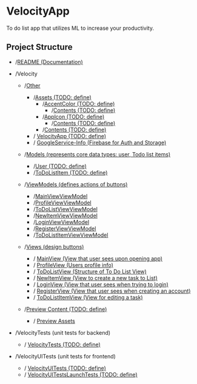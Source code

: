 # VelocityApp
To do list app that utilizes ML to increase your productivity.

## Project Structure

- /[README (Documentation)](Velocity/Other/README.md)
- /Velocity
    - /[Other](Velocity/Other/)
        - /[Assets (TODO: define)](Velocity/Other/Assets.xcassets/)
            - /[AccentColor (TODO: define)](Velocity/Other/Assets.xcassets/AccentColor.colorset/)
                - /[Contents (TODO: define)](Velocity/Other/Assets.xcassets/AccentColor.colorset/Contents.json)
            - /[Applcon (TODO: define)](Velocity/Other/Assets.xcassets/Applcon.appiconset/)
                - /[Contents (TODO: define)](Velocity/Other/Assets.xcassets/AccentColor.colorset/Contents.json)
            - /[Contents (TODO: define)](Velocity/Other/Assets.xcassets/AccentColor.colorset/Contents.json)
        - / [VelocityApp (TODO: define)](Velocity/Other/VelocityApp.swift)
        - / [GoogleService-Info (Firebase for Auth and Storage)](Velocity/Other/GoogleService-Info.plist)
        
    - /[Models (represents core data types: user, Todo list items)](Velcity/Models/)
        - /[User (TODO: define)](Velcity/Models/User.swift)
        - /[ToDoListItem (TODO: define)](Velcity/Models/ToDoListItem.swift)

    - /[ViewModels (defines actions of buttons)](Velocity/ViewModels/)
        - /[MainViewViewModel](Velocity/ViewModels/MainViewViewModel.swift)
        - /[ProfileViewViewModel](Velocity/ViewModels/ProfileViewViewModel.swift)
        - /[ToDoListViewViewModel](Velocity/ViewModels/ToDoListViewViewModel.swift)
        - /[NewItemViewViewModel](Velocity/ViewModels/NewItemViewViewModel.swift)
        - /[LoginViewViewModel](Velocity/ViewModels/LoginViewViewModel.swift)
        - /[RegisterViewViewModel](Velocity/ViewModels/RegisterViewViewModel.swift)
        - /[ToDoListItemViewViewModel](Velocity/ViewModels/ToDoListItemViewViewModel.swift)

    - /[Views (design buttons)](Velocity/Views/)
        - / [MainView (View that user sees upon opening app)](Velocity/Views/MainView.swift)
        - / [ProfileView (Users profile info)](Velocity/Views/ProfileView.swift)
        - / [ToDoListView (Structure of To Do List View)](Velocity/Views/ToDoListView.swift)
        - / [NewItemView (View to create a new task to List)](Velocity/Views/NewItemView.swift)
        - / [LoginView (View that user sees when trying to login)](Velocity/Views/LoginView.swift)
        - / [RegisterView (View that user sees when creating an account)](Velocity/Views/RegisterView.swift)
        - / [ToDoListItemView (View for editing a task)](Velocity/Views/ToDoListItemView.swift)

    - /[Preview Content (TODO: define)](Velocity/Preview%20Content/)
        - / [Preview Assets](Velocity/Preview%20Content/Preview%20Assets.xcassets)

- /VelocityTests (unit tests for backend)
    - / [VelocityTests (TODO: define)](VelocityTests/VelocityTests.swift)
    
- /VelocityUITests (unit tests for frontend)
    - / [VelocityUITests (TODO: define)](VelocityUITests/VelocityUITests.swift)
    - / [VelocityUITestsLaunchTests (TODO: define)](VelocityUITests/VelocityUITestsLaunchTests.swift) 
    

